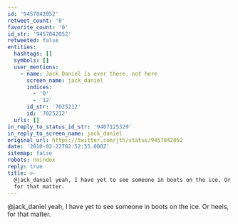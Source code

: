 ```yaml
---
id: '9457842052'
retweet_count: '0'
favorite_count: '0'
id_str: '9457842052'
retweeted: false
entities:
  hashtags: []
  symbols: []
  user_mentions:
    - name: Jack Daniel is over there, not here
      screen_name: jack_daniel
      indices:
        - '0'
        - '12'
      id_str: '7025212'
      id: '7025212'
  urls: []
in_reply_to_status_id_str: '9407125329'
in_reply_to_screen_name: jack_daniel
original_url: https://twitter.com/jth/status/9457842052
date: '2010-02-22T02:52:55.000Z'
sitemap: false
robots: noindex
reply: true
title: >-
  @jack_daniel yeah, I have yet to see someone in boots on the ice. Or heels,
  for that matter.
---
```


@jack_daniel yeah, I have yet to see someone in boots on the ice. Or heels, for that matter.